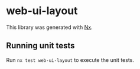# web-ui-layout

This library was generated with [Nx](https://nx.dev).

## Running unit tests

Run `nx test web-ui-layout` to execute the unit tests.
